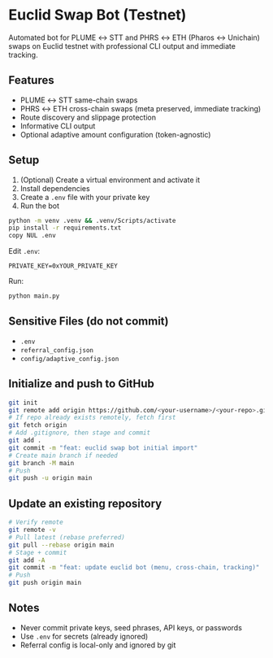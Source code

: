# Euclid Swap Bot (Testnet)

Automated bot for PLUME ↔ STT and PHRS ↔ ETH (Pharos ↔ Unichain) swaps on Euclid testnet with professional CLI output and immediate tracking.

## Features
- PLUME ↔ STT same-chain swaps
- PHRS ↔ ETH cross-chain swaps (meta preserved, immediate tracking)
- Route discovery and slippage protection
- Informative CLI output
- Optional adaptive amount configuration (token-agnostic)

## Setup
1. (Optional) Create a virtual environment and activate it
2. Install dependencies
3. Create a `.env` file with your private key
4. Run the bot

```bash
python -m venv .venv && .venv/Scripts/activate
pip install -r requirements.txt
copy NUL .env
```

Edit `.env`:
```
PRIVATE_KEY=0xYOUR_PRIVATE_KEY
```

Run:
```bash
python main.py
```

## Sensitive Files (do not commit)
- `.env`
- `referral_config.json`
- `config/adaptive_config.json`

## Initialize and push to GitHub
```bash
git init
git remote add origin https://github.com/<your-username>/<your-repo>.git
# If repo already exists remotely, fetch first
git fetch origin
# Add .gitignore, then stage and commit
git add .
git commit -m "feat: euclid swap bot initial import"
# Create main branch if needed
git branch -M main
# Push
git push -u origin main
```

## Update an existing repository
```bash
# Verify remote
git remote -v
# Pull latest (rebase preferred)
git pull --rebase origin main
# Stage + commit
git add -A
git commit -m "feat: update euclid bot (menu, cross-chain, tracking)"
# Push
git push origin main
```

## Notes
- Never commit private keys, seed phrases, API keys, or passwords
- Use `.env` for secrets (already ignored)
- Referral config is local-only and ignored by git
